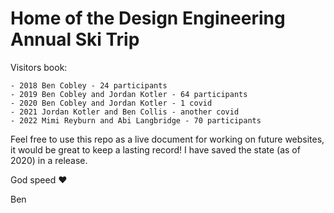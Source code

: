 # Home of the Design Engineering Annual Ski Trip

Visitors book: 

```
- 2018 Ben Cobley - 24 participants
- 2019 Ben Cobley and Jordan Kotler - 64 participants 
- 2020 Ben Cobley and Jordan Kotler - 1 covid
- 2021 Jordan Kotler and Ben Collis - another covid
- 2022 Mimi Reyburn and Abi Langbridge - 70 participants
```

Feel free to use this repo as a live document for working on future websites, it would be great to keep a lasting record! I have saved the state (as of 2020) in a release. 

God speed ❤️

Ben
